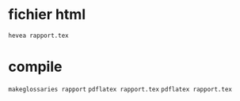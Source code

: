 # fichier html
`hevea rapport.tex`

# compile
`makeglossaries rapport`
`pdflatex rapport.tex`
`pdflatex rapport.tex`
